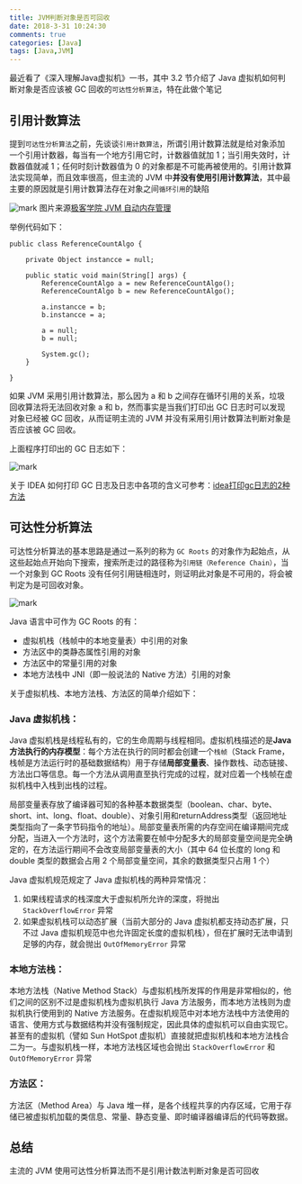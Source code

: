 ```yaml
---
title: JVM判断对象是否可回收
date: 2018-3-31 10:24:30
comments: true
categories: [Java]
tags: [Java,JVM]
---
```


最近看了《深入理解Java虚拟机》一书，其中 3.2 节介绍了 Java 虚拟机如何判断对象是否应该被 GC 回收的`可达性分析算法`，特在此做个笔记

<!-- more -->

## 引用计数算法

提到`可达性分析算法`之前，先谈谈`引用计数算法`，所谓引用计数算法就是给对象添加一个引用计数器，每当有一个地方引用它时，计数器值就加 1；当引用失效时，计数器值就减 1；任何时刻计数器值为 0 的对象都是不可能再被使用的。引用计数算法实现简单，而且效率很高，但主流的 JVM 中**并没有使用引用计数算法**，其中最主要的原因就是引用计数算法存在对象之间`循环引用`的缺陷

![mark](http://imgblog.kuranado.com/blog/180329/bbD7j0gC6l.png)
图片来源[极客学院 JVM 自动内存管理](http://www.jikexueyuan.com/course/2098.html)

举例代码如下：

```
public class ReferenceCountAlgo {

    private Object instancce = null;

    public static void main(String[] args) {
        ReferenceCountAlgo a = new ReferenceCountAlgo();
        ReferenceCountAlgo b = new ReferenceCountAlgo();

        a.instancce = b;
        b.instancce = a;

        a = null;
        b = null;

        System.gc();
    }

}
```

如果 JVM 采用引用计数算法，那么因为 a 和 b 之间存在循环引用的关系，垃圾回收算法将无法回收对象 a 和 b，然而事实是当我们打印出 GC 日志时可以发现对象已经被 GC 回收，从而证明主流的 JVM 并没有采用引用计数算法判断对象是否应该被 GC 回收。

上面程序打印出的 GC 日志如下：

![mark](http://imgblog.kuranado.com/blog/180329/k27F6E3lL6.png)

关于 IDEA 如何打印 GC 日志及日志中各项的含义可参考：[idea打印gc日志的2种方法](https://blog.csdn.net/bear_lam/article/details/79648701)

## 可达性分析算法

可达性分析算法的基本思路是通过一系列的称为 `GC Roots` 的对象作为起始点，从这些起始点开始向下搜索，搜索所走过的路径称为`引用链（Reference Chain）`，当一个对象到 GC Roots 没有任何引用链相连时，则证明此对象是不可用的，将会被判定为是可回收对象。

![mark](http://imgblog.kuranado.com/blog/180329/IaBcj6Ac66.png)

Java 语言中可作为 GC Roots 的有：

- 虚拟机栈（栈帧中的本地变量表）中引用的对象
- 方法区中的类静态属性引用的对象
- 方法区中的常量引用的对象
- 本地方法栈中 JNI（即一般说法的 Native 方法）引用的对象

关于虚拟机栈、本地方法栈、方法区的简单介绍如下：

### Java 虚拟机栈：

Java 虚拟机栈是线程私有的，它的生命周期与线程相同。虚拟机栈描述的是**Java 方法执行的内存模型**：每个方法在执行的同时都会创建一个`栈帧`（Stack Frame，栈帧是方法运行时的基础数据结构）用于存储**局部变量表**、操作数栈、动态链接、方法出口等信息。每一个方法从调用直至执行完成的过程，就对应着一个栈帧在虚拟机栈中入栈到出栈的过程。

局部变量表存放了编译器可知的各种基本数据类型（boolean、char、byte、short、int、long、float、double）、对象引用和returnAddress类型（返回地址类型指向了一条字节码指令的地址）。局部变量表所需的内存空间在编译期间完成分配，当进入一个方法时，这个方法需要在帧中分配多大的局部变量空间是完全确定的，在方法运行期间不会改变局部变量表的大小（其中 64 位长度的 long 和 double 类型的数据会占用 2 个局部变量空间，其余的数据类型只占用 1 个）

Java 虚拟机规范规定了 Java 虚拟机栈的两种异常情况：

1. 如果线程请求的栈深度大于虚拟机所允许的深度，将抛出 `StackOverflowError` 异常
2. 如果虚拟机栈可以动态扩展（当前大部分的 Java 虚拟机都支持动态扩展，只不过 Java 虚拟机规范中也允许固定长度的虚拟机栈），但在扩展时无法申请到足够的内存，就会抛出 `OutOfMemoryError` 异常

### 本地方法栈：

本地方法栈（Native Method Stack）与虚拟机栈所发挥的作用是非常相似的，他们之间的区别不过是虚拟机栈为虚拟机执行 Java 方法服务，而本地方法栈则为虚拟机执行使用到的 Native 方法服务。在虚拟机规范中对本地方法栈中方法使用的语言、使用方式与数据结构并没有强制规定，因此具体的虚拟机可以自由实现它。甚至有的虚拟机（譬如 Sun HotSpot 虚拟机）直接就把虚拟机栈和本地方法栈合二为一。与虚拟机栈一样，本地方法栈区域也会抛出 `StackOverflowError`  和 `OutOfMemoryError` 异常

### 方法区：

方法区（Method Area）与 Java 堆一样，是各个线程共享的内存区域，它用于存储已被虚拟机加载的类信息、常量、静态变量、即时编译器编译后的代码等数据。

## 总结

主流的 JVM 使用可达性分析算法而不是引用计数法判断对象是否可回收